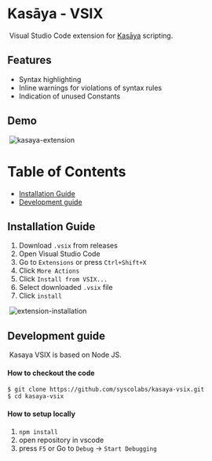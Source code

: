 # Kasāya - VSIX
​
Visual Studio Code extension for [Kasāya](https://github.com/syscolabs/kasaya) scripting.
​

## Features
- Syntax highlighting
- Inline warnings for violations of syntax rules
- Indication of unused Constants
​

## Demo
​
![kasaya-extension](https://user-images.githubusercontent.com/22785263/73328646-8e5e1900-4280-11ea-9314-ae4712a5e2fe.gif)

# Table of Contents

- [Installation Guide](#installation-guide)
- [Development guide](#development-guide)
​​
## Installation Guide
1. Download `.vsix` from releases
2. Open Visual Studio Code
3. Go to `Extensions` or press `Ctrl+Shift+X`
4. Click `More Actions`
5. Click `Install from VSIX...`
6. Select downloaded `.vsix` file
7. Click `install`

​
![extension-installation](https://user-images.githubusercontent.com/22785263/73417744-389c7600-433f-11ea-9968-f8d80afd001b.gif)
​
## Development guide
​
Kasaya VSIX is based on Node JS.
​
#### How to checkout the code
```
$ git clone https://github.com/syscolabs/kasaya-vsix.git
$ cd kasaya-vsix
```
####  How to setup locally
 1. `npm install`
 2. open repository in vscode
 3. press `F5` or Go to `Debug` -> `Start Debugging`